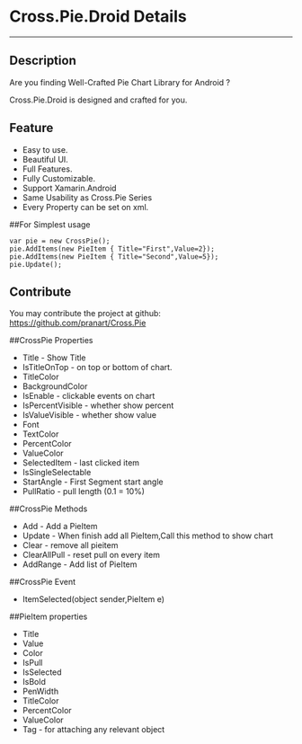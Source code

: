 # Cross.Pie.Droid Details
---
## Description
Are you finding Well-Crafted Pie Chart Library for Android ?

Cross.Pie.Droid is designed and crafted for you.

## Feature
- Easy to use.
- Beautiful UI.
- Full Features.
- Fully Customizable.
- Support Xamarin.Android
- Same Usability as Cross.Pie Series
- Every Property can be set on xml.

##For Simplest usage

    var pie = new CrossPie();
    pie.AddItems(new PieItem { Title="First",Value=2});
    pie.AddItems(new PieItem { Title="Second",Value=5});
    pie.Update();

## Contribute
You may contribute the project at github: https://github.com/pranart/Cross.Pie

##CrossPie Properties
- Title - Show Title
- IsTitleOnTop - on top or bottom of chart.
- TitleColor
- BackgroundColor
- IsEnable - clickable events on chart
- IsPercentVisible - whether show percent
- IsValueVisible - whether show value
- Font
- TextColor
- PercentColor
- ValueColor
- SelectedItem - last clicked item
- IsSingleSelectable
- StartAngle - First Segment start angle
- PullRatio - pull length (0.1 = 10%)

##CrossPie Methods
- Add - Add a PieItem
- Update - When finish add all PieItem,Call this method to show chart
- Clear - remove all pieitem
- ClearAllPull - reset pull on every item
- AddRange - Add list of PieItem

##CrossPie Event
- ItemSelected(object sender,PieItem e)

##PieItem properties
- Title
- Value
- Color
- IsPull
- IsSelected
- IsBold
- PenWidth
- TitleColor
- PercentColor
- ValueColor
- Tag - for attaching any relevant object
